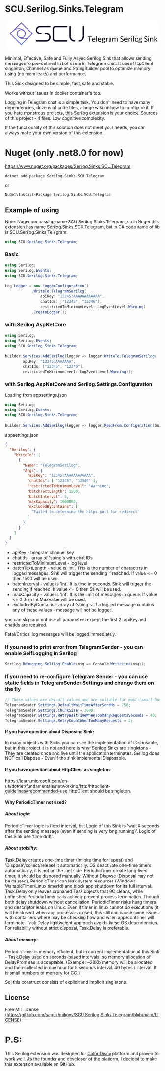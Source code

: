 # SCU.Serilog.Sinks.Telegram
![Logo](https://github.com/sapozhnikovv/SCU.Serilog.Sinks.Telegram/blob/main/img/tg.sink.png)

Minimal, Effective, Safe and Fully Async Serilog Sink that allows sending messages to pre-defined list of users in Telegram chat. 
It uses HttpClient singleton, Channel as queue and StringBuilder pool to optimize memory using (no mem leaks) and performance. 

This Sink designed to be simple, fast, safe and stable. 

Works without issues in docker container's too.

Logging in Telegram chat is a simple task. You don't need to have many dependencies, dozens of code files, a huge wiki on how to configure it. If you hate monstrous projects, this Serilog extension is your choice.  Sources of this project - 4 files. Low cognitive complexity.

If the functionality of this solution does not meet your needs, you can always make your own version of this extension.

# Nuget (only .net8.0 for now)
https://www.nuget.org/packages/Serilog.Sinks.SCU.Telegram
```shell
dotnet add package Serilog.Sinks.SCU.Telegram
```
or
```shell
NuGet\Install-Package Serilog.Sinks.SCU.Telegram
```

## Example of using
Note: Nuget not passing name SCU.Serilog.Sinks.Telegram, so in Nuget this extension has name Serilog.Sinks.SCU.Telegram, but in C# code name of lib is SCU.Serilog.Sinks.Telegram.
```c#
using SCU.Serilog.Sinks.Telegram;
```

### Basic

```c#
using Serilog;
using Serilog.Events;
using SCU.Serilog.Sinks.Telegram;

Log.Logger = new LoggerConfiguration()
            .WriteTo.TelegramSerilog(
                apiKey: "12345:AAAAAAAAAAAA",
                chatIds: ["12345", "12346"],
                restrictedToMinimumLevel: LogEventLevel.Warning)
            .CreateLogger();
```

### with Serilog.AspNetCore

```c#
using Serilog;
using Serilog.Events;
using SCU.Serilog.Sinks.Telegram;

builder.Services.AddSerilog(logger => logger.WriteTo.TelegramSerilog(
        apiKey: "12345:AAAAAAA",
        chatIds: ["12345", "12346"],
        restrictedToMinimumLevel: LogEventLevel.Warning));
```

### with Serilog.AspNetCore and Serilog.Settings.Configuration
Loading from appsettings.json

```c#
using Serilog;
using Serilog.Events;
using SCU.Serilog.Sinks.Telegram;

builder.Services.AddSerilog(logger => logger.ReadFrom.Configuration(builder.Configuration));
```

appsettings.json
```json
{
  "Serilog": {
    "WriteTo": [
      {
        "Name": "TelegramSerilog",
        "Args": {
          "apiKey": "12345:AAAAAAAAAAAA",
          "chatIds": [ "12345", "12346" ],
          "restrictedToMinimumLevel": "Warning",
          "batchTextLength": 1500,
          "batchInterval": 5,
          "maxCapacity": 1000000,
          "excludedByContains": [
            "Failed to determine the https port for redirect"
          ]
        }
      }
    ]
  }
}

```

 - apiKey - telegram channel key
 - chatIds - array of 'string's with chat IDs
 - restrictedToMinimumLevel - log level
 - batchTextLength - value is 'int'. This is the number of characters in logged messages. Sink will trigger the sending if reached. If value <= 0 then 1500 will be used.
 - batchInterval - value is 'int'. It is time in seconds. Sink will trigger the sending if reached. If value <= 0 then 5s will be used.
 - maxCapacity - value is 'int'. It is the limit of messages in queue. If value <= 0 then int.MaxValue will be used.
 - excludedByContains - array of 'string's. If a logged message contains any of these values - message will not be logged.


you can skip and not use all parameters except the first 2.
apiKey and chatIds are required.

Fatal/Critical log messages will be logged immediately.
  
### If you need to print error from TelegramSender - you can enable SelfLogging in Serilog
```c#
Serilog.Debugging.SelfLog.Enable(msg => Console.WriteLine(msg));
```

### If you need to re-configure Telegram Sender - you can use static fields in TelegramSender.Settings and change them on the fly
```c#
// These values ​​are default values ​​and are suitable for most (small business) projects.
TelegramSender.Settings.DefaultWaitTimeAfterSendMs = 750;
TelegramSender.Settings.ChunkSize = 3000;
TelegramSender.Settings.RetryWaitTimeWhenTooManyRequestsSeconds = 40;
TelegramSender.Settings.RetryCountWhenTooManyRequests = 2;
```


#### If you have question about Disposing Sink:
In many projects with Sinks you can see the implementation of IDisposable, but in this project it is not and here is why:
Serilog Sinks are singletons - They are created once and live until the application terminates.
Serilog does NOT call Dispose - Even if the sink implements IDisposable.

#### If you have question about HttpClient as singleton:
https://learn.microsoft.com/en-us/dotnet/fundamentals/networking/http/httpclient-guidelines#recommended-use
HttpClient should be singleton.

#### Why PeriodicTimer not used?
##### About logic:
PeriodicTimer logic is fixed interval, but Logic of this Sink is 'wait X seconds after the sending message (even if sending is very long running)'.
Logic of this Sink use 'time drift'.
##### About stability:
Task.Delay creates one-time timer (Infinite time for repeat) and 'Dispose'/collect/release it automatically. OS deactivate one-time timers automatically, it is not on the .net side. PeriodicTimer create long-lived timer, it should be disposed manually. Without Dispose (Disposal may not be caused), PeriodicTimer can leak system resources (Windows WaitableTimer/Linux timerfd) and block app shutdown for its full interval. Task.Delay only leaves orphaned Task objects that GC cleans, while unfinished PeriodicTimer calls actively prevent process termination. Though both delay shutdown without cancellation, PeriodicTimer risks hung timers and descriptor leaks on Linux. Even if timer in linux cannot do executions (it will be closed) when app process is closed, this still can cause some issues with containers where may be checking how and when app/container will terminate. Task.Delay lightweight approach avoids these OS dependencies. For reliability without strict disposal, Task.Delay is preferable.
##### About memory:
PeriodicTimer is memory efficient, but in current implementation of this Sink - Task.Delay used on seconds-based intervals, so memory allocation of DelayPromises is acceptable.
(Example: ~28Kb memory will be allocated and then collected in one hour for 5 seconds interval. 40 bytes / interval. It is small numbers of memory for GC.)

So, this construct consists of explicit and implicit singletons.


## License
Free MIT license (https://github.com/sapozhnikovv/SCU.Serilog.Sinks.Telegram/blob/main/LICENSE)

# P.S:
This Serilog extension was designed for [Color Disco](https://color-disco.ru) platform and proven to work well. As the founder and developer of the platform, I decided to make this extension available on GitHub.
